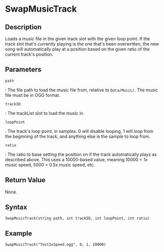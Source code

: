 # SwapMusicTrack

## Description
Loads a music file in the given track slot with the given loop point. If the track slot that's currently playing is the one that's been overwritten, the new song will automatically play at a position based on the given ratio of the current track's position.

## Parameters
`path`

:   The file path to load the music file from, relative to `Data/Music/`. The music file must be in OGG format.

`trackID`

:   The trackList slot to load the music in.

`loopPoint`

:   The track's loop point, in samples. 0 will disable looping, 1 will loop from the beginning of the track, and anything else is the sample to loop from.

`ratio`

:   The ratio to base setting the position on if the track automatically plays as described above. This uses a 10000-based value, meaning 10000 = 1x music speed, 5000 = 0.5x music speed, etc.

## Return Value
None.

## Syntax
```
SwapMusicTrack(string path, int trackID, int loopPoint, int ratio)
```

## Example
```
SwapMusicTrack("Test2xSpeed.ogg", 0, 1, 20000)
```
